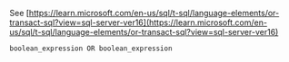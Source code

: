 See [https://learn.microsoft.com/en-us/sql/t-sql/language-elements/or-transact-sql?view=sql-server-ver16](https://learn.microsoft.com/en-us/sql/t-sql/language-elements/or-transact-sql?view=sql-server-ver16)
```
boolean_expression OR boolean_expression
```
